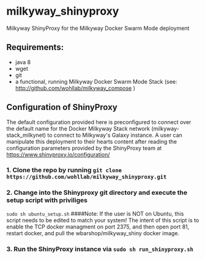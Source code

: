 # milkyway_shinyproxy
Milkyway ShinyProxy for the Milkyway Docker Swarm Mode deployment

## **Requirements:**
- java 8
- wget
- git
- a functional, running Milkyway Docker Swarm Mode Stack (see: http://github.com/wohllab/milkyway_compose )

## Configuration of ShinyProxy
The default configuration provided here is preconfigured to connect over the default name for the Docker Milkyway Stack network (milkyway-stack_milkynet) to connect to Milkyway's Galaxy instance.
A user can manipulate this deployment to their hearts content after reading the configuration parameters provided by the ShinyProxy team at https://www.shinyproxy.io/configuration/

### 1. Clone the repo by running `git clone https://github.com/wohllab/milkyway_shinyproxy.git`

### 2. Change into the Shinyproxy git directory and execute the setup script with priviliges
```sudo sh ubuntu_setup.sh```
####Note: If the user is NOT on Ubuntu, this script needs to be edited to match your system!  The intent of this script is to enable the TCP docker managment on port 2375, and then open port 81, restart docker, and pull the wbarshop/milkyway_shiny docker image.

### 3. Run the ShinyProxy instance via `sudo sh run_shinyproxy.sh`
